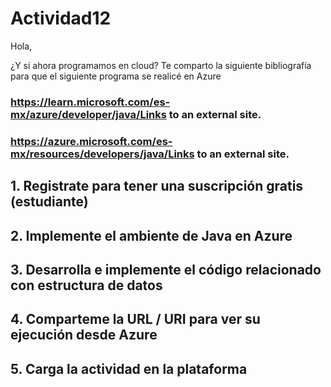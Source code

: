 # Actividad12
Hola, 

¿Y si ahora programamos en cloud? Te comparto la siguiente bibliografía para que el siguiente programa se realicé en Azure 

### https://learn.microsoft.com/es-mx/azure/developer/java/Links to an external site.

### https://azure.microsoft.com/es-mx/resources/developers/java/Links to an external site.

 

## 1. Registrate para tener una suscripción gratis (estudiante)

## 2. Implemente el ambiente de Java en Azure

## 3. Desarrolla e implemente el código relacionado con estructura de datos

## 4. Comparteme la URL / URI para ver su ejecución desde Azure

## 5. Carga la actividad en la plataforma
